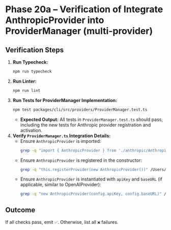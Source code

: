 # Phase 20a – Verification of Integrate AnthropicProvider into ProviderManager (multi-provider)

## Verification Steps

1.  **Run Typecheck:**
    ```bash
    npm run typecheck
    ```
2.  **Run Linter:**
    ```bash
    npm run lint
    ```
3.  **Run Tests for ProviderManager Implementation:**
    ```bash
    npm test packages/cli/src/providers/ProviderManager.test.ts
    ```
    - **Expected Output:** All tests in `ProviderManager.test.ts` should pass, including the new tests for Anthropic provider registration and activation.
4.  **Verify `ProviderManager.ts` Integration Details:**
    - Ensure `AnthropicProvider` is imported:
      ```bash
      grep -q "import { AnthropicProvider } from './anthropic/AnthropicProvider';" /Users/acoliver/projects/gemini-code/gemini-cli/packages/cli/src/providers/ProviderManager.ts
      ```
    - Ensure `AnthropicProvider` is registered in the constructor:
      ```bash
      grep -q "this.registerProvider(new AnthropicProvider())" /Users/acoliver/projects/gemini-code/gemini-cli/packages/cli/src/providers/ProviderManager.ts
      ```
    - Ensure `AnthropicProvider` is instantiated with `apiKey` and `baseURL` (if applicable, similar to OpenAIProvider):
      ```bash
      grep -q "new AnthropicProvider(config.apiKey, config.baseURL)" /Users/acoliver/projects/gemini-code/gemini-cli/packages/cli/src/providers/ProviderManager.ts
      ```

## Outcome

If all checks pass, emit `✅`. Otherwise, list all `❌` failures.
